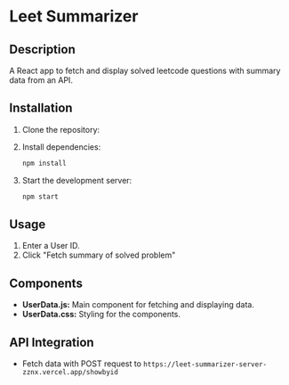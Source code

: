 # Leet Summarizer 

## Description
A React app to fetch and display solved leetcode questions with summary data from an API.
## Installation
1. Clone the repository:

2. Install dependencies:
    ```sh
    npm install
    ```

3. Start the development server:
    ```sh
    npm start
    ```

## Usage
1. Enter a User ID.
2. Click "Fetch summary of solved problem"

## Components
- **UserData.js:** Main component for fetching and displaying data.
- **UserData.css:** Styling for the components.

## API Integration
- Fetch data with POST request to `https://leet-summarizer-server-zznx.vercel.app/showbyid`

